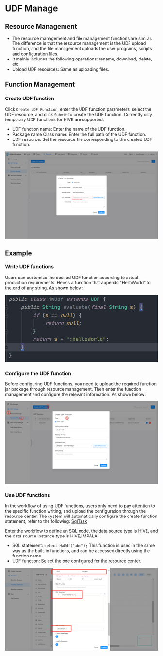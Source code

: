 # UDF Manage

## Resource Management

- The resource management and file management functions are similar. The difference is that the resource management is the UDF upload function, and the file management uploads the user programs, scripts and configuration files.
- It mainly includes the following operations: rename, download, delete, etc.
- Upload UDF resources: Same as uploading files.

## Function Management

### Create UDF function

Click `Create UDF Function`, enter the UDF function parameters, select the UDF resource, and click `Submit` to create the UDF function.
Currently only temporary UDF functions for HIVE are supported.

- UDF function name: Enter the name of the UDF function.
- Package name Class name: Enter the full path of the UDF function.
- UDF resource: Set the resource file corresponding to the created UDF function.

![create-udf](../../../../img/new_ui/dev/resource/create-udf.png)

## Example

### Write UDF functions

Users can customize the desired UDF function according to actual production requirements. Here's a function that appends "HelloWorld" to the end of any string. As shown below:

![code-udf](../../../../img/new_ui/dev/resource/demo/udf-demo01.png)

### Configure the UDF function

Before configuring UDF functions, you need to upload the required function jar package through resource management. Then enter the function management and configure the relevant information. As shown below:

![conf-udf](../../../../img/new_ui/dev/resource/demo/udf-demo02.png)

### Use UDF functions

In the workflow of using UDF functions, users only need to pay attention to the specific function writing, and upload the configuration through the resource center. The system will automatically configure the create function statement, refer to the following: [SqlTask](https://github.com/apache/dolphinscheduler/blob/923f3f38e3271d7f1d22b3abc3497cecb6957e4a/dolphinscheduler-task-plugin/dolphinscheduler-task-sql/src/main/java/org/apache/dolphinscheduler/plugin/task/sql/SqlTask.java#L507-L531)

Enter the workflow to define an SQL node, the data source type is HIVE, and the data source instance type is HIVE/IMPALA.

- SQL statement: `select HwUdf("abc");` This function is used in the same way as the built-in functions, and can be accessed directly using the function name.
- UDF function: Select the one configured for the resource center.

![use-udf](../../../../img/new_ui/dev/resource/demo/udf-demo03.png)
